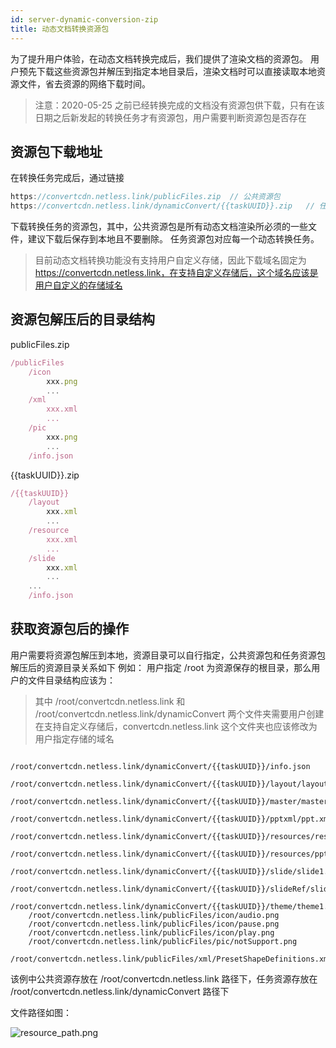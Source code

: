 ```yaml
---
id: server-dynamic-conversion-zip
title: 动态文档转换资源包
---
```


为了提升用户体验，在动态文档转换完成后，我们提供了渲染文档的资源包。
用户预先下载这些资源包并解压到指定本地目录后，渲染文档时可以直接读取本地资源文件，省去资源的网络下载时间。

> 注意：2020-05-25 之前已经转换完成的文档没有资源包供下载，只有在该日期之后新发起的转换任务才有资源包，用户需要判断资源包是否存在

## 资源包下载地址

在转换任务完成后，通过链接

```ts
https://convertcdn.netless.link/publicFiles.zip  // 公共资源包
https://convertcdn.netless.link/dynamicConvert/{{taskUUID}}.zip   // 任务资源包
```

下载转换任务的资源包，其中，公共资源包是所有动态文档渲染所必须的一些文件，建议下载后保存到本地且不要删除。
任务资源包对应每一个动态转换任务。

> 目前动态文档转换功能没有支持用户自定义存储，因此下载域名固定为 https://convertcdn.netless.link，在支持自定义存储后，这个域名应该是用户自定义的存储域名

## 资源包解压后的目录结构

publicFiles.zip

```ts
/publicFiles
    /icon
        xxx.png
        ...
    /xml
        xxx.xml
        ...
    /pic
        xxx.png
        ...
    /info.json
```

{{taskUUID}}.zip

```ts
/{{taskUUID}}
    /layout
        xxx.xml
        ...
    /resource
        xxx.xml
        ...
    /slide
        xxx.xml
        ...
    ...
    /info.json
```

## 获取资源包后的操作

用户需要将资源包解压到本地，资源目录可以自行指定，公共资源包和任务资源包解压后的资源目录关系如下
例如：
用户指定 /root 为资源保存的根目录，那么用户的文件目录结构应该为：

> 其中 /root/convertcdn.netless.link 和 /root/convertcdn.netless.link/dynamicConvert 两个文件夹需要用户创建
> 在支持自定义存储后，convertcdn.netless.link 这个文件夹也应该修改为用户指定存储的域名

```shell
    /root/convertcdn.netless.link/dynamicConvert/{{taskUUID}}/info.json
    /root/convertcdn.netless.link/dynamicConvert/{{taskUUID}}/layout/layout1.xml
    /root/convertcdn.netless.link/dynamicConvert/{{taskUUID}}/master/master1.xml
    /root/convertcdn.netless.link/dynamicConvert/{{taskUUID}}/pptxml/ppt.xml
    /root/convertcdn.netless.link/dynamicConvert/{{taskUUID}}/resources/resource1.json
    /root/convertcdn.netless.link/dynamicConvert/{{taskUUID}}/resources/ppt/media/audio1.mp4
    /root/convertcdn.netless.link/dynamicConvert/{{taskUUID}}/slide/slide1.xml
    /root/convertcdn.netless.link/dynamicConvert/{{taskUUID}}/slideRef/slideRef1.xml
    /root/convertcdn.netless.link/dynamicConvert/{{taskUUID}}/theme/theme1.xml
    /root/convertcdn.netless.link/publicFiles/icon/audio.png
    /root/convertcdn.netless.link/publicFiles/icon/pause.png
    /root/convertcdn.netless.link/publicFiles/icon/play.png
    /root/convertcdn.netless.link/publicFiles/pic/notSupport.png
    /root/convertcdn.netless.link/publicFiles/xml/PresetShapeDefinitions.xml
```

该例中公共资源存放在 /root/convertcdn.netless.link 路径下，任务资源存放在 /root/convertcdn.netless.link/dynamicConvert 路径下

文件路径如图：

![resource_path.png](/img/resource_path.png)
